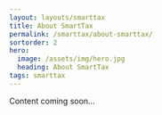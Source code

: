 ```yaml
---
layout: layouts/smarttax
title: About SmartTax
permalink: /smarttax/about-smarttax/
sortorder: 2
hero:
  image: /assets/img/hero.jpg
  heading: About SmartTax
tags: smarttax
---
```


Content coming soon...